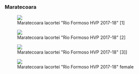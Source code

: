 ### Maratecoara

<figure>
  <img src="https://thekillifish.net/index_ATTACHMENTS/Maratecoara_1.jpg" />
  <figcaption>Maratecoara lacortei "Rio Formoso HVP 2017-18" [1]</figcaption>
</figure>

<figure>
  <img src="https://thekillifish.net/index_ATTACHMENTS/Maratecoara_2.jpg" />
  <figcaption>Maratecoara lacortei "Rio Formoso HVP 2017-18" [2]</figcaption>
</figure>

<figure>
  <img src="https://thekillifish.net/index_ATTACHMENTS/Maratecoara_4.jpg" />
  <figcaption>Maratecoara lacortei "Rio Formoso HVP 2017-18" [3]]</figcaption>
</figure>

<figure>
  <img src="https://thekillifish.net/index_ATTACHMENTS/Maratecoara_3.jpg" />
  <figcaption>Maratecoara lacortei "Rio Formoso HVP 2017-18" female</figcaption>
</figure>